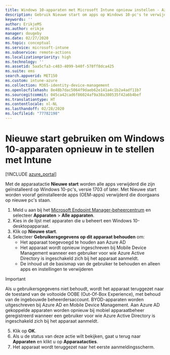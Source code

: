 ```yaml
---
title: Windows 10-apparaten met Microsoft Intune opnieuw instellen - Azure | Microsoft Docs
description: Gebruik Nieuwe start om apps op Windows 10-pc's te verwijderen met behulp van Microsoft Intune.
keywords: ''
author: ErikjeMS
ms.author: erikje
manager: dougeby
ms.date: 02/27/2020
ms.topic: conceptual
ms.service: microsoft-intune
ms.subservice: remote-actions
ms.localizationpriority: high
ms.technology: ''
ms.assetid: 5aa5cfa3-c483-4099-b40f-578ff8dca425
ms.suite: ems
search.appverid: MET150
ms.custom: intune-azure
ms.collection: M365-identity-device-management
ms.openlocfilehash: 8e48b7dac5064f9daeb62e141a4c1b2a4adf11b7
ms.sourcegitcommit: 045ca42cad6f86024af9a38a380535f42a6b4bef
ms.translationtype: HT
ms.contentlocale: nl-NL
ms.lasthandoff: 02/28/2020
ms.locfileid: "77782198"
---
```

# <a name="use-fresh-start-to-reset-windows-10-devices-with-intune"></a>Nieuwe start gebruiken om Windows 10-apparaten opnieuw in te stellen met Intune


[!INCLUDE [azure_portal](../includes/azure_portal.md)]

Met de apparaatactie **Nieuwe start** worden alle apps verwijderd die zijn geïnstalleerd op Windows 10-pc's, versie 1703 of later. Met Nieuwe start worden vooraf geïnstalleerde apps (OEM-apps) verwijderd die doorgaans op nieuwe pc's staan. 

1. Meld u aan bij het [Microsoft Endpoint Manager-beheercentrum](https://go.microsoft.com/fwlink/?linkid=2109431) en selecteer **Apparaten** > **Alle apparaten**.
2. Kies in de lijst met apparaten die u beheert een Windows 10-desktopapparaat.
3. Klik op **Nieuwe start**. 
4. Selecteer **Gebruikersgegevens op dit apparaat behouden** om:
   * Het apparaat toegevoegd te houden aan Azure AD
   * Het apparaat wordt opnieuw ingeschreven bij Mobile Device Management wanneer een gebruiker voor wie Azure Active Directory is ingeschakeld zich bij het apparaat aanmeldt.
   * De inhoud uit de basismap van de gebruiker te behouden en alleen apps en instellingen te verwijderen

  > [!IMPORTANT]
 > Als u gebruikersgegevens niet behoudt, wordt het apparaat teruggezet naar de toestand van de voltooide OOBE (Out-Of-Box Experience), met behoud van de ingebouwde beheerdersaccount.
 > BYOD-apparaten worden uitgeschreven bij Azure AD en Mobile Device Management.
 > Aan Azure AD gekoppelde apparaten worden opnieuw bij mobiel apparaatbeheer geregistreerd wanneer een gebruiker voor wie Azure Active Directory is ingeschakeld zich bij het apparaat aanmeldt.
 
5. Klik op **OK**.   
6. Als u de status van deze actie wilt bekijken, gaat u terug naar **Apparaten** en klikt u op **Apparaatacties**.  
7. Het apparaat wordt teruggezet naar het eerste aanmeldingsscherm.
